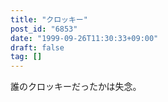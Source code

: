 ```yaml
---
title: "クロッキー"
post_id: "6853"
date: "1999-09-26T11:30:33+09:00"
draft: false
tag: []
---
```



誰のクロッキーだったかは失念。
